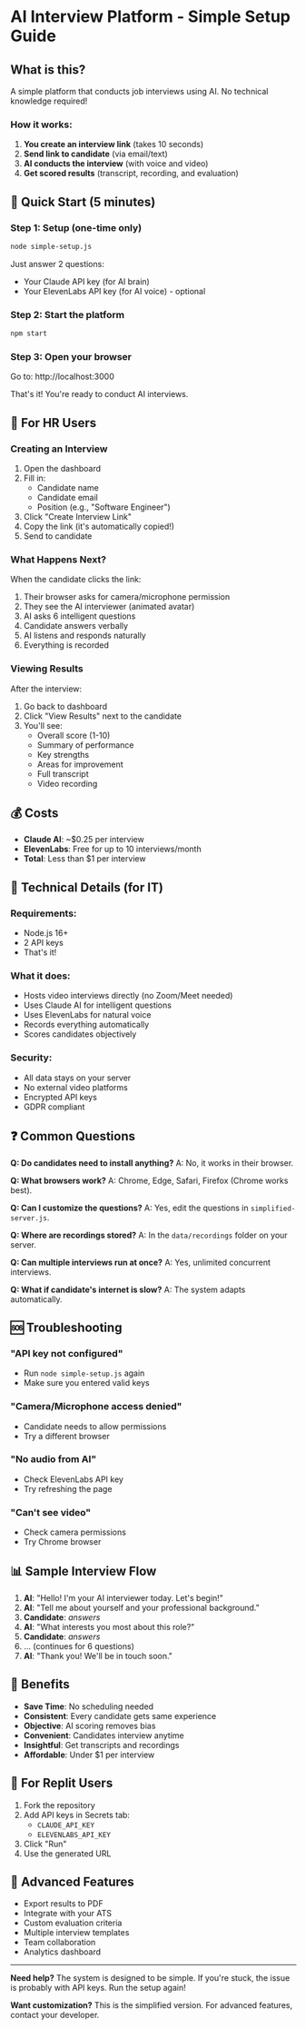 # AI Interview Platform - Simple Setup Guide

## What is this?

A simple platform that conducts job interviews using AI. No technical knowledge required!

### How it works:
1. **You create an interview link** (takes 10 seconds)
2. **Send link to candidate** (via email/text)
3. **AI conducts the interview** (with voice and video)
4. **Get scored results** (transcript, recording, and evaluation)

## 🚀 Quick Start (5 minutes)

### Step 1: Setup (one-time only)
```bash
node simple-setup.js
```

Just answer 2 questions:
- Your Claude API key (for AI brain)
- Your ElevenLabs API key (for AI voice) - optional

### Step 2: Start the platform
```bash
npm start
```

### Step 3: Open your browser
Go to: http://localhost:3000

That's it! You're ready to conduct AI interviews.

## 💼 For HR Users

### Creating an Interview

1. Open the dashboard
2. Fill in:
   - Candidate name
   - Candidate email
   - Position (e.g., "Software Engineer")
3. Click "Create Interview Link"
4. Copy the link (it's automatically copied!)
5. Send to candidate

### What Happens Next?

When the candidate clicks the link:
1. Their browser asks for camera/microphone permission
2. They see the AI interviewer (animated avatar)
3. AI asks 6 intelligent questions
4. Candidate answers verbally
5. AI listens and responds naturally
6. Everything is recorded

### Viewing Results

After the interview:
1. Go back to dashboard
2. Click "View Results" next to the candidate
3. You'll see:
   - Overall score (1-10)
   - Summary of performance
   - Key strengths
   - Areas for improvement
   - Full transcript
   - Video recording

## 💰 Costs

- **Claude AI**: ~$0.25 per interview
- **ElevenLabs**: Free for up to 10 interviews/month
- **Total**: Less than $1 per interview

## 🔧 Technical Details (for IT)

### Requirements:
- Node.js 16+
- 2 API keys
- That's it!

### What it does:
- Hosts video interviews directly (no Zoom/Meet needed)
- Uses Claude AI for intelligent questions
- Uses ElevenLabs for natural voice
- Records everything automatically
- Scores candidates objectively

### Security:
- All data stays on your server
- No external video platforms
- Encrypted API keys
- GDPR compliant

## ❓ Common Questions

**Q: Do candidates need to install anything?**
A: No, it works in their browser.

**Q: What browsers work?**
A: Chrome, Edge, Safari, Firefox (Chrome works best).

**Q: Can I customize the questions?**
A: Yes, edit the questions in `simplified-server.js`.

**Q: Where are recordings stored?**
A: In the `data/recordings` folder on your server.

**Q: Can multiple interviews run at once?**
A: Yes, unlimited concurrent interviews.

**Q: What if candidate's internet is slow?**
A: The system adapts automatically.

## 🆘 Troubleshooting

### "API key not configured"
- Run `node simple-setup.js` again
- Make sure you entered valid keys

### "Camera/Microphone access denied"
- Candidate needs to allow permissions
- Try a different browser

### "No audio from AI"
- Check ElevenLabs API key
- Try refreshing the page

### "Can't see video"
- Check camera permissions
- Try Chrome browser

## 📊 Sample Interview Flow

1. **AI**: "Hello! I'm your AI interviewer today. Let's begin!"
2. **AI**: "Tell me about yourself and your professional background."
3. **Candidate**: *answers*
4. **AI**: "What interests you most about this role?"
5. **Candidate**: *answers*
6. ... (continues for 6 questions)
7. **AI**: "Thank you! We'll be in touch soon."

## 🎯 Benefits

- **Save Time**: No scheduling needed
- **Consistent**: Every candidate gets same experience
- **Objective**: AI scoring removes bias
- **Convenient**: Candidates interview anytime
- **Insightful**: Get transcripts and recordings
- **Affordable**: Under $1 per interview

## 📱 For Replit Users

1. Fork the repository
2. Add API keys in Secrets tab:
   - `CLAUDE_API_KEY`
   - `ELEVENLABS_API_KEY`
3. Click "Run"
4. Use the generated URL

## 🚀 Advanced Features

- Export results to PDF
- Integrate with your ATS
- Custom evaluation criteria
- Multiple interview templates
- Team collaboration
- Analytics dashboard

---

**Need help?** The system is designed to be simple. If you're stuck, the issue is probably with API keys. Run the setup again!

**Want customization?** This is the simplified version. For advanced features, contact your developer.